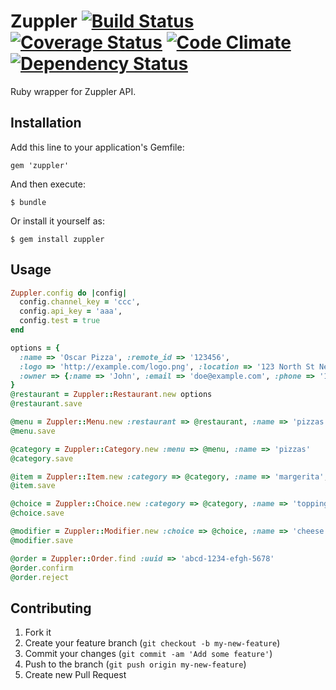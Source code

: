 # Zuppler [![Build Status](https://travis-ci.org/zuppler/zuppler.png?branch=master)](https://travis-ci.org/zuppler/zuppler) [![Coverage Status](https://coveralls.io/repos/zuppler/zuppler/badge.png)](https://coveralls.io/r/zuppler/zuppler) [![Code Climate](https://codeclimate.com/github/zuppler/zuppler.png)](https://codeclimate.com/github/zuppler/zuppler) [![Dependency Status](https://gemnasium.com/zuppler/zuppler.png)](https://gemnasium.com/zuppler/zuppler)

Ruby wrapper for Zuppler API.

## Installation

Add this line to your application's Gemfile:

    gem 'zuppler'

And then execute:

    $ bundle

Or install it yourself as:

    $ gem install zuppler

## Usage


``` ruby
Zuppler.config do |config|
  config.channel_key = 'ccc',
  config.api_key = 'aaa',
  config.test = true
end
```

``` ruby
options = {
  :name => 'Oscar Pizza', :remote_id => '123456',
  :logo => 'http://example.com/logo.png', :location => '123 North St New York',
  :owner => {:name => 'John', :email => 'doe@example.com', :phone => '123-456-789'}
}
@restaurant = Zuppler::Restaurant.new options
@restaurant.save
```

``` ruby
@menu = Zuppler::Menu.new :restaurant => @restaurant, :name => 'pizzas special'
@menu.save
```

``` ruby
@category = Zuppler::Category.new :menu => @menu, :name => 'pizzas'
@category.save
```

``` ruby
@item = Zuppler::Item.new :category => @category, :name => 'margerita', :price => 9.99
@item.save
```

``` ruby
@choice = Zuppler::Choice.new :category => @category, :name => 'toppings', :multiple => true, :min_qty => 2, :max_qty => 5
@choice.save
```

``` ruby
@modifier = Zuppler::Modifier.new :choice => @choice, :name => 'cheese', :price => 0.99
@modifier.save
```

``` ruby
@order = Zuppler::Order.find :uuid => 'abcd-1234-efgh-5678'
@order.confirm
@order.reject
```

## Contributing

1. Fork it
2. Create your feature branch (`git checkout -b my-new-feature`)
3. Commit your changes (`git commit -am 'Add some feature'`)
4. Push to the branch (`git push origin my-new-feature`)
5. Create new Pull Request
